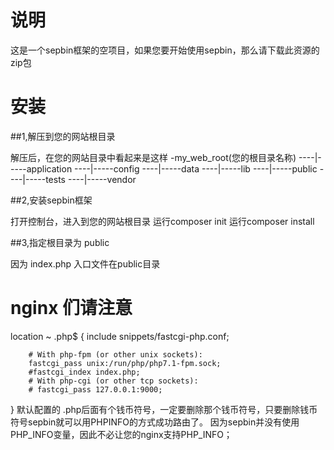 # 说明

这是一个sepbin框架的空项目，如果您要开始使用sepbin，那么请下载此资源的zip包

# 安装

##1,解压到您的网站根目录

解压后，在您的网站目录中看起来是这样
-my_web_root(您的根目录名称)
----|-----application
----|-----config
----|-----data
----|-----lib
----|-----public
----|-----tests
----|-----vendor

##2,安装sepbin框架

打开控制台，进入到您的网站根目录
运行composer init
运行composer install


##3,指定根目录为 public

因为 index.php 入口文件在public目录


# nginx 们请注意

location ~ \.php$ {
		include snippets/fastcgi-php.conf;
	
		# With php-fpm (or other unix sockets):
		fastcgi_pass unix:/run/php/php7.1-fpm.sock;
		#fastcgi_index index.php;
		# With php-cgi (or other tcp sockets):
		# fastcgi_pass 127.0.0.1:9000;
}
默认配置的 .php后面有个钱币符号，一定要删除那个钱币符号，只要删除钱币符号sepbin就可以用PHPINFO的方式成功路由了。
因为sepbin并没有使用PHP_INFO变量，因此不必让您的nginx支持PHP_INFO；
  
